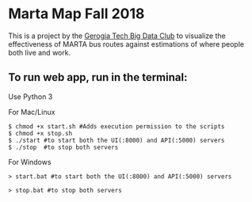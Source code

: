 # Marta Map Fall 2018

This is a project by the [Gerogia Tech Big Data Club](https://github.com/gt-big-data) to visualize the effectiveness of MARTA bus routes against estimations of where people both live and work.


## To run web app, run in the terminal:

Use Python 3

For Mac/Linux
```
$ chmod +x start.sh #Adds execution permission to the scripts
$ chmod +x stop.sh
$ ./start #to start both the UI(:8000) and API(:5000) servers
$ ./stop  #to stop both servers
```

For Windows
```
> start.bat #to start both the UI(:8000) and API(:5000) servers

> stop.bat #to stop both servers



```
